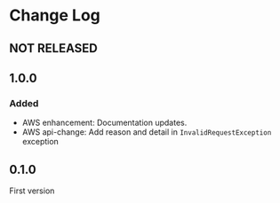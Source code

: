 # Change Log

## NOT RELEASED

## 1.0.0

### Added

- AWS enhancement: Documentation updates.
- AWS api-change: Add reason and detail in `InvalidRequestException` exception

## 0.1.0

First version
